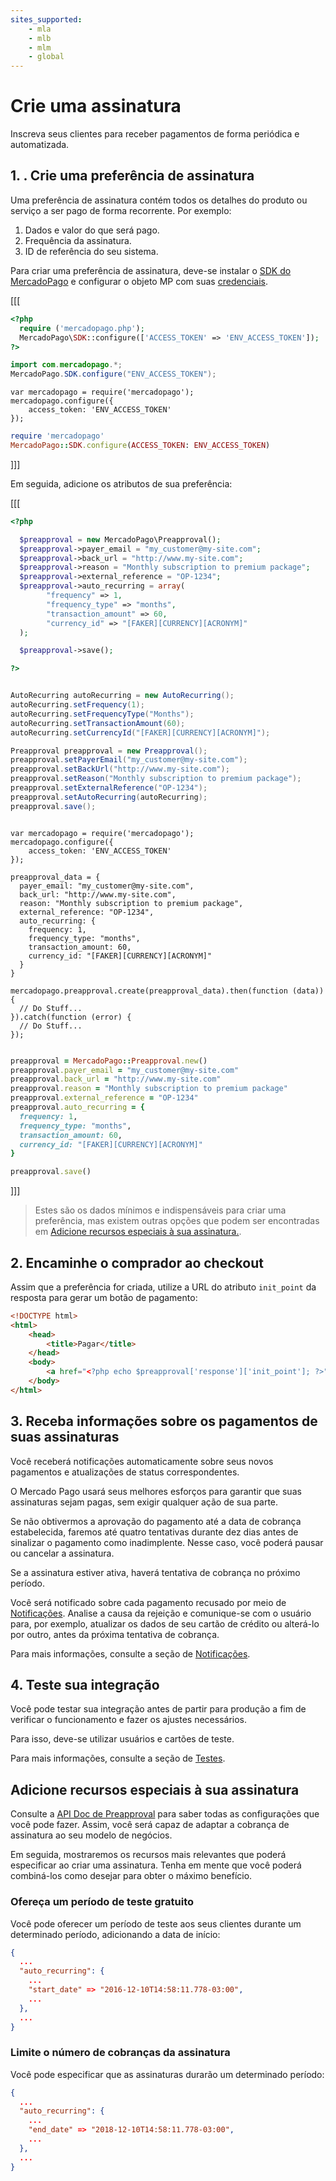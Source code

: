 ```yaml
---
sites_supported:
    - mla
    - mlb
    - mlm
    - global
---
```


# Crie uma assinatura

Inscreva seus clientes para receber pagamentos de forma periódica e automatizada.

## 1. . Crie uma preferência de assinatura

Uma preferência de assinatura contém todos os detalhes do produto ou serviço a ser pago de forma recorrente. Por exemplo:

1. Dados e valor do que será pago.
2. Frequência da assinatura.
3. ID de referência do seu sistema.

Para criar uma preferência de assinatura, deve-se instalar o [SDK do MercadoPago](/plugins) e configurar o objeto MP com suas [credenciais](https://www.mercadopago.com.ar/account/credentials?type=basic).

[[[
```php
<?php
  require ('mercadopago.php');
  MercadoPago\SDK::configure(['ACCESS_TOKEN' => 'ENV_ACCESS_TOKEN']);
?>
```
```java
import com.mercadopago.*;
MercadoPago.SDK.configure("ENV_ACCESS_TOKEN");
```
```node
var mercadopago = require('mercadopago');
mercadopago.configure({
    access_token: 'ENV_ACCESS_TOKEN'
});
```
```ruby
require 'mercadopago'
MercadoPago::SDK.configure(ACCESS_TOKEN: ENV_ACCESS_TOKEN)
```
]]]

Em seguida, adicione os atributos de sua preferência:

[[[
```php
<?php

  $preapproval = new MercadoPago\Preapproval();
  $preapproval->payer_email = "my_customer@my-site.com";
  $preapproval->back_url = "http://www.my-site.com";
  $preapproval->reason = "Monthly subscription to premium package";
  $preapproval->external_reference = "OP-1234";
  $preapproval->auto_recurring = array(
		"frequency" => 1,
		"frequency_type" => "months",
		"transaction_amount" => 60,
		"currency_id" => "[FAKER][CURRENCY][ACRONYM]"
  );

  $preapproval->save();

?>
```
```java

AutoRecurring autoRecurring = new AutoRecurring();
autoRecurring.setFrequency(1);
autoRecurring.setFrequencyType("Months");
autoRecurring.setTransactionAmount(60);
autoRecurring.setCurrencyId("[FAKER][CURRENCY][ACRONYM]");

Preapproval preapproval = new Preapproval();
preapproval.setPayerEmail("my_customer@my-site.com");
preapproval.setBackUrl("http://www.my-site.com");
preapproval.setReason("Monthly subscription to premium package");
preapproval.setExternalReference("OP-1234");
preapproval.setAutoRecurring(autoRecurring);
preapproval.save();

```
```node

var mercadopago = require('mercadopago');
mercadopago.configure({
    access_token: 'ENV_ACCESS_TOKEN'
});

preapproval_data = {
  payer_email: "my_customer@my-site.com",
  back_url: "http://www.my-site.com",
  reason: "Monthly subscription to premium package",
  external_reference: "OP-1234",
  auto_recurring: {
    frequency: 1,
    frequency_type: "months",
    transaction_amount: 60,
    currency_id: "[FAKER][CURRENCY][ACRONYM]"
  }
}

mercadopago.preapproval.create(preapproval_data).then(function (data)) {
  // Do Stuff...
}).catch(function (error) {
  // Do Stuff...
});

```
```ruby

preapproval = MercadoPago::Preapproval.new()
preapproval.payer_email = "my_customer@my-site.com"
preapproval.back_url = "http://www.my-site.com"
preapproval.reason = "Monthly subscription to premium package"
preapproval.external_reference = "OP-1234"
preapproval.auto_recurring = {
  frequency: 1,
  frequency_type: "months",
  transaction_amount: 60,
  currency_id: "[FAKER][CURRENCY][ACRONYM]"
}

preapproval.save()

```
]]]


> Estes são os dados mínimos e indispensáveis para criar uma preferência, mas existem outras opções que podem ser encontradas em [Adicione recursos especiais à sua assinatura.](#Adicione-recursos-especiais-à-sua-assinatura).


## 2. Encaminhe o comprador ao checkout

Assim que a preferência for criada, utilize a URL do atributo `init_point` da resposta para gerar um botão de pagamento:

```html
<!DOCTYPE html>
<html>
	<head>
		<title>Pagar</title>
	</head>
	<body>
		<a href="<?php echo $preapproval['response']['init_point']; ?>">Subscribe!</a>
	</body>
</html>
```

## 3. Receba informações sobre os pagamentos de suas assinaturas

Você receberá notificações automaticamente sobre seus novos pagamentos e atualizações de status correspondentes.

O Mercado Pago usará seus melhores esforços para garantir que suas assinaturas sejam pagas, sem exigir qualquer ação de sua parte.

Se não obtivermos a aprovação do pagamento até a data de cobrança estabelecida, faremos até quatro tentativas durante dez dias antes de sinalizar o pagamento como inadimplente. Nesse caso, você poderá pausar ou cancelar a assinatura.

Se a assinatura estiver ativa, haverá tentativa de cobrança no próximo período.

Você será notificado sobre cada pagamento recusado por meio de [Notificações](../../notifications/ipn.pt.md). Analise a causa da rejeição e comunique-se com o usuário para, por exemplo, atualizar os dados de seu cartão de crédito ou alterá-lo por outro, antes da próxima tentativa de cobrança.

Para mais informações, consulte a seção de [Notificações](/guides/notifications/ipn.pt.md).


## 4. Teste sua integração

Você pode testar sua integração antes de partir para produção a fim de verificar o funcionamento e fazer os ajustes necessários.

Para isso, deve-se utilizar usuários e cartões de teste.

Para mais informações, consulte a seção de [Testes](/guides/payments/api/testing.pt.md).

## Adicione recursos especiais à sua assinatura

Consulte a [API Doc de Preapproval](#) para saber todas as configurações que você pode fazer. Assim, você será capaz de adaptar a cobrança de assinatura ao seu modelo de negócios.

Em seguida, mostraremos os recursos mais relevantes que poderá especificar ao criar uma assinatura. Tenha em mente que você poderá combiná-los como desejar para obter o máximo benefício.

### Ofereça um período de teste gratuito

Você pode oferecer um período de teste aos seus clientes durante um determinado período, adicionando a data de início:

```json
{
  ...
  "auto_recurring": {
    ...
    "start_date" => "2016-12-10T14:58:11.778-03:00",
    ...
  },
  ...
}
```

### Limite o número de cobranças da assinatura

Você pode especificar que as assinaturas durarão um determinado período:

```json
{
  ...
  "auto_recurring": {
    ...
    "end_date" => "2018-12-10T14:58:11.778-03:00",
    ...
  },
  ...
}
```
